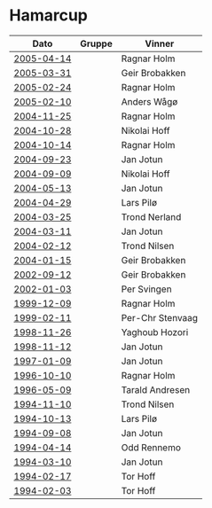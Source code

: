 ﻿# Hamarcup

| Dato | Gruppe | Vinner |
|-|-|-|
|[2005-04-14](resultater/Hc050414.htm)||Ragnar Holm|
|[2005-03-31](resultater/Hc050331.htm)||Geir Brobakken|
|[2005-02-24](resultater/Hc050224.htm)||Ragnar Holm|
|[2005-02-10](resultater/Hc050210.htm)||Anders Wågø|
|[2004-11-25](resultater/Hc041125.htm)||Ragnar Holm|
|[2004-10-28](resultater/Hc041028.htm)||Nikolai Hoff|
|[2004-10-14](resultater/Hc041014.htm)||Ragnar Holm|
|[2004-09-23](resultater/Hc040923.htm)||Jan Jotun|
|[2004-09-09](resultater/Hc040909.htm)||Nikolai Hoff|
|[2004-05-13](resultater/Hc040513.htm)||Jan Jotun|
|[2004-04-29](resultater/Hc040429.htm)||Lars Pilø|
|[2004-03-25](resultater/Hc040325.htm)||Trond Nerland|
|[2004-03-11](resultater/Hc040311.htm)||Jan Jotun|
|[2004-02-12](resultater/Hc040212.htm)||Trond Nilsen|
|[2004-01-15](resultater/Hc040115.htm)||Geir Brobakken|
|[2002-09-12](resultater/Hc020912.htm)||Geir Brobakken|
|[2002-01-03](resultater/Hc020103.htm)||Per Svingen|
|[1999-12-09](resultater/Hc991209.htm)||Ragnar Holm|
|[1999-02-11](resultater/Hc990211.htm)||Per-Chr Stenvaag|
|[1998-11-26](resultater/Hc981126.htm)||Yaghoub Hozori|
|[1998-11-12](resultater/Hc981112.htm)||Jan Jotun|
|[1997-01-09](resultater/Hc970109.htm)||Jan Jotun|
|[1996-10-10](resultater/Hc961010.htm)||Ragnar Holm|
|[1996-05-09](resultater/Hc960509.htm)||Tarald Andresen|
|[1994-11-10](resultater/Hc941110.htm)||Trond Nilsen|
|[1994-10-13](resultater/Hc941013.htm)||Lars Pilø|
|[1994-09-08](resultater/Hc940908.htm)||Jan Jotun|
|[1994-04-14](resultater/Hc940414.htm)||Odd Rennemo|
|[1994-03-10](resultater/Hc940310.htm)||Jan Jotun|
|[1994-02-17](resultater/Hc940217.htm)||Tor Hoff|
|[1994-02-03](resultater/Hc940203.htm)||Tor Hoff|
